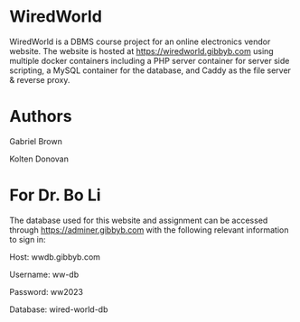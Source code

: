 # WiredWorld
WiredWorld is a DBMS course project for an online electronics vendor website. The website is hosted at https://wiredworld.gibbyb.com using multiple docker containers including a PHP server container for server side scripting, a MySQL container for the database, and Caddy as the file server & reverse proxy. 

# Authors

Gabriel Brown

Kolten Donovan

# For Dr. Bo Li

The database used for this website and assignment can be accessed through https://adminer.gibbyb.com with the following relevant information to sign in:

Host: wwdb.gibbyb.com

Username: ww-db

Password: ww2023

Database: wired-world-db
